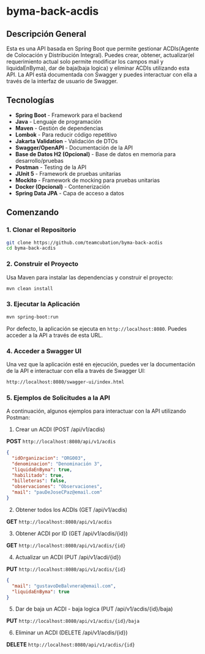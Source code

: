 # byma-back-acdis

## Descripción General
Esta es una API basada en Spring Boot que permite gestionar ACDIs(Agente de Colocación y Distribución Integral). Puedes crear, obtener, actualizar(el requerimiento actual solo permite modificar los campos mail y liquidaEnByma), dar de baja(baja logica) y eliminar ACDIs utilizando esta API. La API está documentada con Swagger y puedes interactuar con ella a través de la interfaz de usuario de Swagger.

## Tecnologías

- **Spring Boot** - Framework para el backend
- **Java** - Lenguaje de programación
- **Maven** - Gestión de dependencias
- **Lombok** - Para reducir código repetitivo
- **Jakarta Validation** - Validación de DTOs
- **Swagger/OpenAPI** - Documentación de la API
- **Base de Datos H2 (Opcional)** - Base de datos en memoria para desarrollo/pruebas
- **Postman** - Testing de la API
- **JUnit 5** - Framework de pruebas unitarias
- **Mockito** - Framework de mocking para pruebas unitarias
- **Docker (Opcional)** - Contenerización
- **Spring Data JPA** - Capa de acceso a datos

## Comenzando

### 1. Clonar el Repositorio

```bash
git clone https://github.com/teamcubation/byma-back-acdis
cd byma-back-acdis
```

### 2. Construir el Proyecto
Usa Maven para instalar las dependencias y construir el proyecto:
```bash
mvn clean install
```

### 3. Ejecutar la Aplicación
```bash
mvn spring-boot:run
```

Por defecto, la aplicación se ejecuta en `http://localhost:8080`. Puedes acceder a la API a través de esta URL.

### 4. Acceder a Swagger UI
Una vez que la aplicación esté en ejecución, puedes ver la documentación de la API e interactuar con ella a través de Swagger UI:
```bash
http://localhost:8080/swagger-ui/index.html
```

### 5. Ejemplos de Solicitudes a la API
A continuación, algunos ejemplos para interactuar con la API utilizando Postman:

1. Crear un ACDI (POST /api/v1/acdis)

**POST** `http://localhost:8080/api/v1/acdis`
```json
{
  "idOrganizacion": "ORG003",
  "denominacion": "Denominación 3",
  "liquidaEnByma": true,
  "habilitado": true,
  "billeteras": false,
  "observaciones": "Observaciones",
  "mail": "pauDeJoseCPaz@email.com"
}
```

2. Obtener todos los ACDIs (GET /api/v1/acdis)

**GET** `http://localhost:8080/api/v1/acdis`

3. Obtener ACDI por ID (GET /api/v1/acdis/{id})

**GET** `http://localhost:8080/api/v1/acdis/{id}`

4. Actualizar un ACDI (PUT /api/v1/acdi/{id})

**PUT** `http://localhost:8080/api/v1/acdis/{id}`
```json
{
  "mail": "gustavoDeBalvnera@email.com",
  "liquidaEnByma": true
}
```

5. Dar de baja un ACDI - baja logica (PUT /api/v1/acdis/{id}/baja)

**PUT** `http://localhost:8080/api/v1/acdis/{id}/baja`

6. Eliminar un ACDI (DELETE /api/v1/acdis/{id})

**DELETE** `http://localhost:8080/api/v1/acdis/{id}`